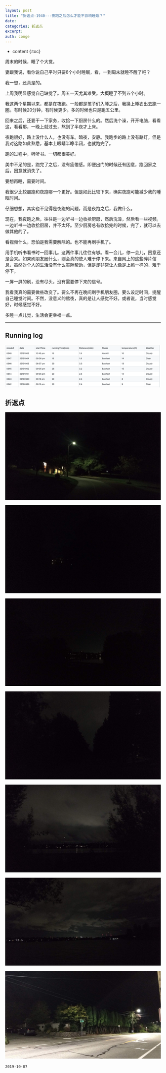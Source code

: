 ```yaml
---
layout: post
title: "折返点-1940---夜跑之后怎么才能不影响睡眠？"
date:
categories: 折返点
excerpt:
auth: conge
---
```

* content
{:toc}

周末的时候，睡了个大觉。

妻跟我说，看你说自己平时只要6个小时睡眠，看，一到周末就睡不醒了吧？

我一想，还真是的。

上周我明显感觉自己缺觉了。周五一天尤其难受。大概睡了不到五个小时。

我这两个星期以来，都是在夜跑。一般都是孩子们入睡之后，我换上睡衣出去跑一圈。有时候20分钟，有时候更少。多的时候也只是跑五公里。

回来之后，还要干一下家务，收拾一下厨房什么的。然后洗个澡，开开电脑，看看这，看看那，一晚上就过去，熬到了半夜才上床。

夜跑很好，路上没什么人，也没有车。暗夜，安静。我跑步的路上没有路灯，但是我对这路如此熟悉，基本上眼睛半睁半闭，也就跑完了。

跑的过程中，听听书。一切都很美好。

美中不足的是，跑完了之后，没有疲倦感。即便出门的时候还有困意，跑回家之后，困意就消失了。

要想再睡，需要时间。

我很少比较晨跑和夜跑哪一个更好。但是如此比较下来，确实夜跑可能减少我的睡眠时间。

仔细想想，其实也不见得是夜跑的问题，而是夜跑之后，我做什么。

现在，我夜跑之后，往往是一边听书一边收拾厨房，然后洗澡，然后看一些视频。一边听书一边收拾厨房，并不太坏。至少厨房总有收拾完的时候，完了，就可以去做其他的了。

看视频什么，恐怕是我需要解除的。也不能再刷手机了。

用手机听书看书时一回事儿。这两件事儿往往有够。看一会儿，停一会儿，困意还是会来。如果刷朋友圈什么，则会真的使人难于停下来。来自网上的这些碎片信息，虽然对个人的生活没有什么实际帮助，但是却非常让人像是上瘾一样的，难于停下。

一屏一屏的刷，没有尽头，没有需要停下来的信号。

我看我真的需要做些改变了。要么不再在晚间刷手机朋友圈，要么设定时间，提醒自己睡觉时间。不然，没意义的熬夜，真的是让人感觉不好。或者说，当时感觉好，时候感觉不好。

多睡一点儿觉，生活会更幸福一点。

-------------

## Running log
![Running log, week 40 2019](/assets/images/折返点/118382-9863dd0eb8acbf8d.png)



## 折返点
![20190929.jpg](/assets/images/折返点/118382-91eb49aa11bf91c9.jpg)

![20190930.jpg](/assets/images/折返点/118382-07da2398382f0daf.jpg)

![20191001.jpg](/assets/images/折返点/118382-e8716603f06d472b.jpg)

![20191002.jpg](/assets/images/折返点/118382-91c17d67142bd449.jpg)

![20191003.jpg](/assets/images/折返点/118382-c35cf7fe9edded94.jpg)

![20191004.jpg](/assets/images/折返点/118382-bac70c284265454a.jpg)

![20191005.jpg](/assets/images/折返点/118382-99d137a246154fcb.jpg)

```
2019-10-07
```

